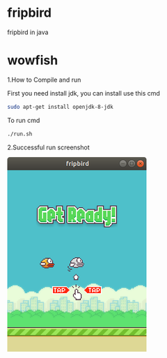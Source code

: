 # fripbird
fripbird in java
# wowfish

1.How to Compile and run

First you need install jdk, you can install use this cmd 
```Bash 
sudo apt-get install openjdk-8-jdk 
``` 
  
To run cmd  
```Bash
./run.sh 
```
  
2.Successful run screenshot

![Screenshot](./doc/Screenshot.png)
